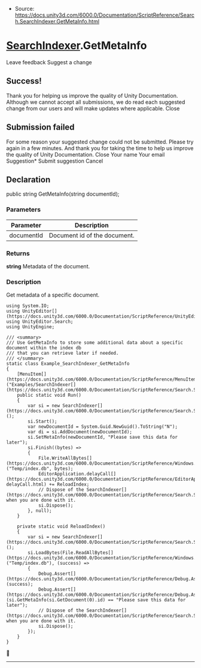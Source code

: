 * Source: https://docs.unity3d.com/6000.0/Documentation/ScriptReference/Search.SearchIndexer.GetMetaInfo.html

#  [SearchIndexer](https://docs.unity3d.com/6000.0/Documentation/ScriptReference/Search.SearchIndexer.html).GetMetaInfo
Leave feedback
Suggest a change
## Success!
Thank you for helping us improve the quality of Unity Documentation. Although we cannot accept all submissions, we do read each suggested change from our users and will make updates where applicable.
Close
## Submission failed
For some reason your suggested change could not be submitted. Please <a>try again</a> in a few minutes. And thank you for taking the time to help us improve the quality of Unity Documentation.
Close
Your name Your email Suggestion* Submit suggestion
Cancel
## Declaration
public string GetMetaInfo(string documentId); 
### Parameters
Parameter | Description  
---|---  
documentId | Document id of the document.  
### Returns
**string** Metadata of the document. 
### Description
Get metadata of a specific document.
```
using System.IO;
using UnityEditor[](https://docs.unity3d.com/6000.0/Documentation/ScriptReference/UnityEditor.html);
using UnityEditor.Search;
using UnityEngine;

/// <summary>
/// Use GetMetaInfo to store some additional data about a specific document within the index db
/// that you can retrieve later if needed.
/// </summary>
static class Example_SearchIndexer_GetMetaInfo
{
    [MenuItem[](https://docs.unity3d.com/6000.0/Documentation/ScriptReference/MenuItem.html)("Examples/SearchIndexer[](https://docs.unity3d.com/6000.0/Documentation/ScriptReference/Search.SearchIndexer.html)/GetMetaInfo")]
    public static void Run()
    {
        var si = new SearchIndexer[](https://docs.unity3d.com/6000.0/Documentation/ScriptReference/Search.SearchIndexer.html)();
        si.Start();
        var newDocumentId = System.Guid.NewGuid().ToString("N");
        var di = si.AddDocument(newDocumentId);
        si.SetMetaInfo(newDocumentId, "Please save this data for later");
        si.Finish((bytes) =>
        {
            File.WriteAllBytes[](https://docs.unity3d.com/6000.0/Documentation/ScriptReference/Windows.File.WriteAllBytes.html)("Temp/index.db", bytes);
            EditorApplication.delayCall[](https://docs.unity3d.com/6000.0/Documentation/ScriptReference/EditorApplication-delayCall.html) += ReloadIndex;
            // Dispose of the SearchIndexer[](https://docs.unity3d.com/6000.0/Documentation/ScriptReference/Search.SearchIndexer.html) when you are done with it.
            si.Dispose();
        }, null);
    }

    private static void ReloadIndex()
    {
        var si = new SearchIndexer[](https://docs.unity3d.com/6000.0/Documentation/ScriptReference/Search.SearchIndexer.html)();
        si.LoadBytes(File.ReadAllBytes[](https://docs.unity3d.com/6000.0/Documentation/ScriptReference/Windows.File.ReadAllBytes.html)("Temp/index.db"), (success) =>
        {
            Debug.Assert[](https://docs.unity3d.com/6000.0/Documentation/ScriptReference/Debug.Assert.html)(success);
            Debug.Assert[](https://docs.unity3d.com/6000.0/Documentation/ScriptReference/Debug.Assert.html)(si.GetMetaInfo(si.GetDocument(0).id) == "Please save this data for later");
            // Dispose of the SearchIndexer[](https://docs.unity3d.com/6000.0/Documentation/ScriptReference/Search.SearchIndexer.html) when you are done with it.
            si.Dispose();
        });
    }
}

```

* * *
